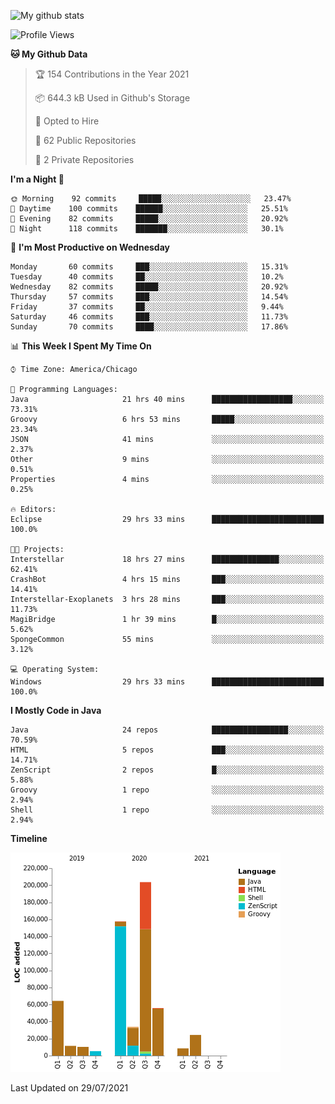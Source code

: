 ![My github stats](https://github-readme-stats.vercel.app/api?username=romvoid95&theme=gruvbox&include_all_commits=true&show_icons=true")

<!--START_SECTION:waka-->
![Profile Views](http://img.shields.io/badge/Profile%20Views-0-blue)

**🐱 My Github Data** 

> 🏆 154 Contributions in the Year 2021
 > 
> 📦 644.3 kB Used in Github's Storage 
 > 
> 💼 Opted to Hire
 > 
> 📜 62 Public Repositories 
 > 
> 🔑 2 Private Repositories  
 > 
**I'm a Night 🦉** 

```text
🌞 Morning    92 commits     █████░░░░░░░░░░░░░░░░░░░░   23.47% 
🌆 Daytime    100 commits    ██████░░░░░░░░░░░░░░░░░░░   25.51% 
🌃 Evening    82 commits     █████░░░░░░░░░░░░░░░░░░░░   20.92% 
🌙 Night      118 commits    ███████░░░░░░░░░░░░░░░░░░   30.1%

```
📅 **I'm Most Productive on Wednesday** 

```text
Monday       60 commits     ███░░░░░░░░░░░░░░░░░░░░░░   15.31% 
Tuesday      40 commits     ██░░░░░░░░░░░░░░░░░░░░░░░   10.2% 
Wednesday    82 commits     █████░░░░░░░░░░░░░░░░░░░░   20.92% 
Thursday     57 commits     ███░░░░░░░░░░░░░░░░░░░░░░   14.54% 
Friday       37 commits     ██░░░░░░░░░░░░░░░░░░░░░░░   9.44% 
Saturday     46 commits     ███░░░░░░░░░░░░░░░░░░░░░░   11.73% 
Sunday       70 commits     ████░░░░░░░░░░░░░░░░░░░░░   17.86%

```


📊 **This Week I Spent My Time On** 

```text
⌚︎ Time Zone: America/Chicago

💬 Programming Languages: 
Java                     21 hrs 40 mins      ██████████████████░░░░░░░   73.31% 
Groovy                   6 hrs 53 mins       █████░░░░░░░░░░░░░░░░░░░░   23.34% 
JSON                     41 mins             ░░░░░░░░░░░░░░░░░░░░░░░░░   2.37% 
Other                    9 mins              ░░░░░░░░░░░░░░░░░░░░░░░░░   0.51% 
Properties               4 mins              ░░░░░░░░░░░░░░░░░░░░░░░░░   0.25%

🔥 Editors: 
Eclipse                  29 hrs 33 mins      █████████████████████████   100.0%

🐱‍💻 Projects: 
Interstellar             18 hrs 27 mins      ███████████████░░░░░░░░░░   62.41% 
CrashBot                 4 hrs 15 mins       ███░░░░░░░░░░░░░░░░░░░░░░   14.41% 
Interstellar-Exoplanets  3 hrs 28 mins       ███░░░░░░░░░░░░░░░░░░░░░░   11.73% 
MagiBridge               1 hr 39 mins        █░░░░░░░░░░░░░░░░░░░░░░░░   5.62% 
SpongeCommon             55 mins             ░░░░░░░░░░░░░░░░░░░░░░░░░   3.12%

💻 Operating System: 
Windows                  29 hrs 33 mins      █████████████████████████   100.0%

```

**I Mostly Code in Java** 

```text
Java                     24 repos            █████████████████░░░░░░░░   70.59% 
HTML                     5 repos             ███░░░░░░░░░░░░░░░░░░░░░░   14.71% 
ZenScript                2 repos             █░░░░░░░░░░░░░░░░░░░░░░░░   5.88% 
Groovy                   1 repo              ░░░░░░░░░░░░░░░░░░░░░░░░░   2.94% 
Shell                    1 repo              ░░░░░░░░░░░░░░░░░░░░░░░░░   2.94%

```


**Timeline**

![Chart not found](https://raw.githubusercontent.com/ROMVoid95/ROMVoid95/master/charts/bar_graph.png) 


 Last Updated on 29/07/2021
<!--END_SECTION:waka-->
